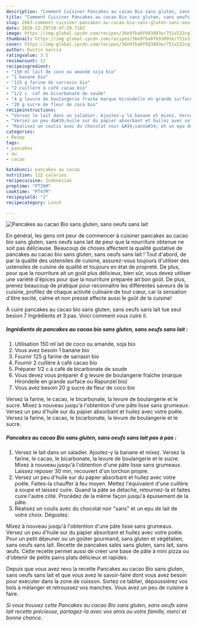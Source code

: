 ```yaml
---
description: "Comment Cuisiner Pancakes au cacao Bio sans gluten, sans oeufs sans lait "
title: "Comment Cuisiner Pancakes au cacao Bio sans gluten, sans oeufs sans lait "
slug: 2663-comment-cuisiner-pancakes-au-cacao-bio-sans-gluten-sans-oeufs-sans-lait
date: 2020-12-29T20:47:29.716Z
image: https://img-global.cpcdn.com/recipes/36e9fba0f693893e/751x532cq70/pancakes-au-cacao-bio-sans-gluten-sans-oeufs-sans-lait-photo-principale-de-la-recette.jpg
thumbnail: https://img-global.cpcdn.com/recipes/36e9fba0f693893e/751x532cq70/pancakes-au-cacao-bio-sans-gluten-sans-oeufs-sans-lait-photo-principale-de-la-recette.jpg
cover: https://img-global.cpcdn.com/recipes/36e9fba0f693893e/751x532cq70/pancakes-au-cacao-bio-sans-gluten-sans-oeufs-sans-lait-photo-principale-de-la-recette.jpg
author: Dustin Garcia
ratingvalue: 3.5
reviewcount: 12
recipeingredient:
- "150 ml lait de coco ou amande soja bio"
- "1 banane bio"
- "125 g farine de sarrasin bio"
- "2 cuillère à café cacao bio"
- "1/2 c  caf de bicarbonate de soude"
- "4 g levure de boulangerie frache marque Hirondelle en grande surface ou Rapunzel bio"
- "20 g sucre de fleur de coco bio"
recipeinstructions:
- "Versez le lait dans un saladier. Ajoutez-y la banane et mixez. Versez la farine, le cacao, le bicarbonate, la levure de boulangerie et le sucre. Mixez à nouveau jusqu&#39;à l&#39;obtention d&#39;une pâte lisse sans grumeaux. Laissez reposer 30 min, recouvert d&#39;un torchon propre."
- "Versez un peu d&#39;huile sur du papier absorbant et huilez avec votre poêle. Faites-la chauffer à feu moyen. Mettez l&#39;équivalent d&#39;une cuillère à soupe et laissez cuire. Quand la pâte se détache, retournez-la et faites cuire l&#39;autre côté. Procédez de la même façon jusqu&#39;à épuisement de la pâte."
- "Réalisez un coulis avec du chocolat noir &#34;sans&#34; et un epu de lait de votre choix. Dégustez."
categories:
- Resep
tags:
- pancakes
- au
- cacao

katakunci: pancakes au cacao 
nutrition: 122 calories
recipecuisine: Indonesian
preptime: "PT26M"
cooktime: "PT47M"
recipeyield: "2"
recipecategory: Lunch

---
```



![Pancakes au cacao Bio sans gluten, sans oeufs sans lait ](https://img-global.cpcdn.com/recipes/36e9fba0f693893e/751x532cq70/pancakes-au-cacao-bio-sans-gluten-sans-oeufs-sans-lait-photo-principale-de-la-recette.jpg)

En général, les gens ont peur de commencer à cuisiner pancakes au cacao bio sans gluten, sans oeufs sans lait  de peur que la nourriture obtenue ne soit pas délicieuse. Beaucoup de choses affectent la qualité gustative de pancakes au cacao bio sans gluten, sans oeufs sans lait ! Tout d'abord, de par la qualité des ustensiles de cuisine, assurez-vous toujours d'utiliser des ustensiles de cuisine de qualité et toujours en état de propreté. De plus, pour que la nourriture ait un goût plus délicieux, bien sûr, vous devez utiliser une variété d'épices pour que la nourriture préparée ait bon goût. De plus, prenez beaucoup de pratique pour reconnaître les différentes saveurs de la cuisine, profitez de chaque activité culinaire de tout cœur, car la sensation d'être excité, calme et non pressé affecte aussi le goût de la cuisine!

<!--inarticleads1-->

À cuire pancakes au cacao bio sans gluten, sans oeufs sans lait  tue seul besion 7 Ingrédients et 3 pas. Voici comment vous cuire il.

##### Ingrédients de pancakes au cacao bio sans gluten, sans oeufs sans lait  :

1. Utilisation 150 ml lait de coco ou amande, soja bio
1. Vous avez besoin 1 banane bio
1. Fournir 125 g farine de sarrasin bio
1. Fournir 2 cuillère à café cacao bio
1. Préparer 1/2 c à café de bicarbonate de soude
1. Vous devez vous préparer 4 g levure de boulangerie fraîche (marque Hirondelle en grande surface ou Rapunzel bio)
1. Vous avez besoin 20 g sucre de fleur de coco bio


Versez la farine, le cacao, le bicarbonate, la levure de boulangerie et le sucre. Mixez à nouveau jusqu&#39;à l&#39;obtention d&#39;une pâte lisse sans grumeaux. Versez un peu d&#39;huile sur du papier absorbant et huilez avec votre poêle. Versez la farine, le cacao, le bicarbonate, la levure de boulangerie et le sucre. 

<!--inarticleads2-->

##### Pancakes au cacao Bio sans gluten, sans oeufs sans lait  pas à pas :

1. Versez le lait dans un saladier. Ajoutez-y la banane et mixez. Versez la farine, le cacao, le bicarbonate, la levure de boulangerie et le sucre. Mixez à nouveau jusqu&#39;à l&#39;obtention d&#39;une pâte lisse sans grumeaux. Laissez reposer 30 min, recouvert d&#39;un torchon propre.
1. Versez un peu d&#39;huile sur du papier absorbant et huilez avec votre poêle. Faites-la chauffer à feu moyen. Mettez l&#39;équivalent d&#39;une cuillère à soupe et laissez cuire. Quand la pâte se détache, retournez-la et faites cuire l&#39;autre côté. Procédez de la même façon jusqu&#39;à épuisement de la pâte.
1. Réalisez un coulis avec du chocolat noir &#34;sans&#34; et un epu de lait de votre choix. Dégustez.


Mixez à nouveau jusqu&#39;à l&#39;obtention d&#39;une pâte lisse sans grumeaux. Versez un peu d&#39;huile sur du papier absorbant et huilez avec votre poêle. Pour un petit déjeuner ou un goûter gourmand, sans gluten et végétalien, sans oeufs sans lait. Recette de pancakes salés sans gluten, sans lait, sans œufs. Cette recette permet aussi de créer une base de pâte à mini pizza ou d&#39;obtenir de petits pains plats délicieux et rapides. 

<!--inarticleads1-->

<p>
Depuis que vous avez revu la recette Pancakes au cacao Bio sans gluten, sans oeufs sans lait  et que vous avez le savoir-faire dont vous avez besoin pour exécuter dans la zone de cuisson. Sortez ce tablier, dépoussiérez vos bols à mélanger et retroussez vos manches. Vous avez un peu de cuisine à faire.
</p>

<p>
<i>Si vous trouvez cette Pancakes au cacao Bio sans gluten, sans oeufs sans lait  recette précieuse, partagez-la avec vos amis ou votre famille, merci et bonne chance.</i>
</p>
